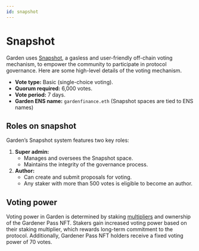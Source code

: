 ```yaml
---
id: snapshot
---
```

# Snapshot

Garden uses [Snapshot](https://snapshot.box/#/s:gardenfinance.eth), a gasless and user-friendly off-chain voting mechanism, to empower the community to participate in protocol governance. Here are some high-level details of the voting mechanism.

* **Vote type:** Basic (single-choice voting).
* **Quorum required:** 6,000 votes.
* **Vote period:** 7 days.
* **Garden ENS name:** `gardenfinance.eth` (Snapshot spaces are tied to ENS names)

## **Roles on snapshot**

Garden’s Snapshot system features two key roles:

1. **Super admin:**
   * Manages and oversees the Snapshot space.
   * Maintains the integrity of the governance process.
2. **Author:**
   * Can create and submit proposals for voting.
   * Any staker with more than 500 votes is eligible to become an author.

## Voting power

Voting power in Garden is determined by staking [multipliers](../fundamentals/introduction/stakers.md) and ownership of the Gardener Pass NFT. Stakers gain increased voting power based on their staking multiplier, which rewards long-term commitment to the protocol. Additionally, Gardener Pass NFT holders receive a fixed voting power of 70 votes.
